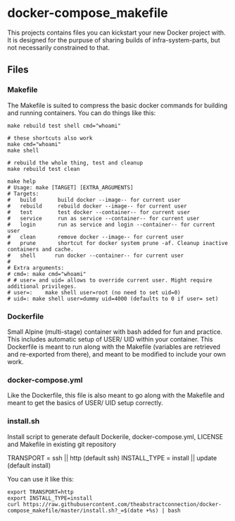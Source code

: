 # docker-compose_makefile
This projects contains files you can kickstart your new Docker project with. It is designed for the purpuse of sharing builds of infra-system-parts, but not necessarily constrained to that.

## Files

### Makefile
The Makefile is suited to compress the basic docker commands for building and running containers. You can do things like this:
```
make rebuild test shell cmd="whoami"

# these shortcuts also work
make cmd="whoami"
make shell

# rebuild the whole thing, test and cleanup
make rebuild test clean

make help
# Usage: make [TARGET] [EXTRA_ARGUMENTS]
# Targets:
#   build    	build docker --image-- for current user
#   rebuild  	rebuild docker --image-- for current user
#   test     	test docker --container-- for current user
#   service   	run as service --container-- for current user
#   login   	run as service and login --container-- for current user
#   clean    	remove docker --image-- for current user
#   prune    	shortcut for docker system prune -af. Cleanup inactive containers and cache.
#   shell      run docker --container-- for current user
#
# Extra arguments:
# cmd=:	make cmd="whoami"
# # user= and uid= allows to override current user. Might require additional privileges.
# user=:	make shell user=root (no need to set uid=0)
# uid=:	make shell user=dummy uid=4000 (defaults to 0 if user= set)
```

### Dockerfile 
Small Alpine (multi-stage) container with bash added for fun and practice. This includes automatic setup of USER/ UID within your container. This Dockerfile is meant to run along with the Makefile (variables are retrieved and re-exported from there), and meant to be modified to include your own work.

### docker-compose.yml
Like the Dockerfile, this file is also meant to go along with the Makefile and meant to get the basics of USER/ UID setup correctly.

### install.sh
Install script to generate default Dockerile, docker-compose.yml, LICENSE and Makefile in existing git repository  

TRANSPORT = ssh || http (default ssh)
INSTALL_TYPE = install || update (default install)  

You can use it like this:
```
export TRANSPORT=http
export INSTALL_TYPE=install
curl https://raw.githubusercontent.com/theabstractconnection/docker-compose_makefile/master/install.sh?_=$(date +%s) | bash
```